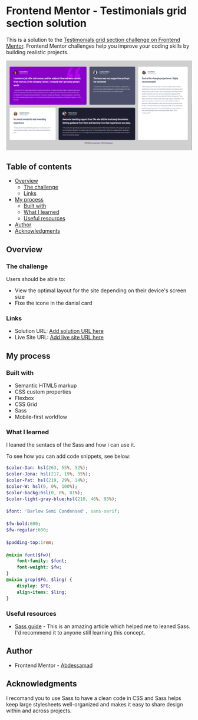 # Frontend Mentor - Testimonials grid section solution

This is a solution to the [Testimonials grid section challenge on Frontend Mentor](https://www.frontendmentor.io/challenges/testimonials-grid-section-Nnw6J7Un7). Frontend Mentor challenges help you improve your coding skills by building realistic projects. 

![desktop image](./images/desk.png)

## Table of contents

- [Overview](#overview)
  - [The challenge](#the-challenge)
  - [Links](#links)
- [My process](#my-process)
  - [Built with](#built-with)
  - [What I learned](#what-i-learned)
  - [Useful resources](#useful-resources)
- [Author](#author)
- [Acknowledgments](#acknowledgments)


## Overview

### The challenge

Users should be able to:

- View the optimal layout for the site depending on their device's screen size
- Fixe the icone in the danial card 

### Links

- Solution URL: [Add solution URL here](https://your-solution-url.com)
- Live Site URL: [Add live site URL here](https://your-live-site-url.com)

## My process

### Built with

- Semantic HTML5 markup
- CSS custom properties
- Flexbox
- CSS Grid
- Sass 
- Mobile-first workflow

### What I learned

I leaned the sentacs of the Sass and how i can use it.

To see how you can add code snippets, see below:

```Sass
$color-Dan: hsl(263, 55%, 52%);
$color-Jona: hsl(217, 19%, 35%);
$color-Pat: hsl(219, 29%, 14%);
$color-W: hsl(0, 0%, 100%);
$color-backg:hsl(0, 0%, 81%);
$color-light-gray-blue:hsl(210, 46%, 95%);

$font: 'Barlow Semi Condensed', sans-serif;

$fw-bold:600;
$fw-regular:600;

$padding-top:1rem;

@mixin font($fw){
    font-family: $font;
    font-weight: $fw;
}
@mixin grop($FG, $ling) {
    display: $FG;
    align-items: $ling;
}
```

### Useful resources

- [Sass guide](https://sass-lang.com/guide) - This is an amazing article which helped me to leaned Sass. I'd recommend it to anyone still learning this concept.

## Author

- Frontend Mentor - [Abdessamad](https://www.frontendmentor.io/profile/kop-left)

## Acknowledgments

I recomand you to use Sass to have a clean code in CSS and  Sass helps keep large stylesheets well-organized and makes it easy to share design within and across projects.
